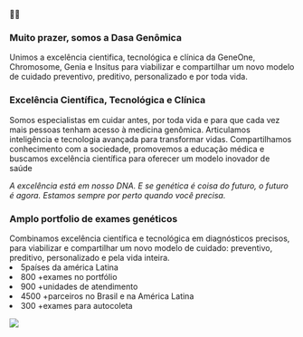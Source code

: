 <div align="rigth">🙋‍♀️
<h3>Muito prazer, somos a Dasa Genômica</h3>
Unimos a excelência cientifica, tecnológica e clínica da GeneOne, Chromosome, Genia e Insitus para viabilizar e compartilhar um novo modelo de cuidado preventivo, preditivo, personalizado e por toda vida.
<h3>Excelência Científica, Tecnológica e Clínica</h3>
Somos especialistas em cuidar antes, por toda vida e para que cada vez mais pessoas tenham acesso à medicina genômica. 
Articulamos inteligência e tecnologia avançada para transformar vidas. Compartilhamos conhecimento com a sociedade, promovemos a educação médica e buscamos excelência científica para oferecer um modelo inovador de saúde

<i> A excelência está em nosso DNA. E se genética é coisa do futuro, o futuro é agora. Estamos sempre por perto quando você precisa.</i>

<h3>Amplo portfolio de exames genéticos</h3>
Combinamos excelência científica e tecnológica em diagnósticos precisos, para viabilizar e compartilhar um novo modelo de cuidado: preventivo, preditivo, personalizado e pela vida inteira.

<li> 5países da américa Latina</li>
<li> 800 +exames no portfólio </li>
<li> 900 +unidades de atendimento </li>
<li> 4500 +parceiros no Brasil e na América Latina</li>
<li> 300 +exames para autocoleta</li>

 <a href="https://www.linkedin.com/showcase/dasagenomica/" target="_blank"><img src="https://img.shields.io/badge/-LinkedIn-%230077B5?style=for-the-badge&logo=linkedin&logoColor=white" target="_blank"></a> 
